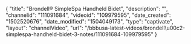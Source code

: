 {
    "title": "Brondell&reg; SimpleSpa Handheld Bidet",
    "description": "",
    "channelid": "111091684",
    "videoid": "109979595",
    "date_created": "1502520676",
    "date_modified": "1504049173",
    "type": "captivate",
    "layout": "channelVideo",
    "url": "\/bbbusa-latest-videos\/brondell\u00c2-simplespa-handheld-bidet-3-notes\/111091684-109979595"
}